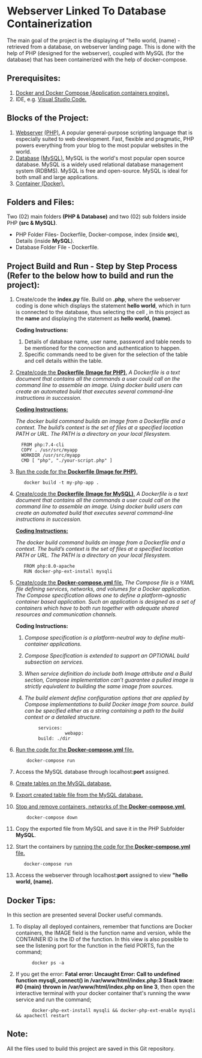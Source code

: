 # **Webserver Linked To Database Containerization**

The main goal of the project is the displaying of "hello world, (name) - retrieved from a database, on webserver landing page. This is done with the help of PHP (designed for the webserver), coupled with MySQL (for the database) that has been containerized with the help of docker-compose.

## **Prerequisites:**
1. [Docker and Docker Compose (Application containers engine).](https://www.docker.com/)
2. IDE, e.g. [Visual Studio Code.](https://code.visualstudio.com/)

## **Blocks of the Project:**

1. [Webserver](https://en.wikipedia.org/wiki/Web_server) [(PHP).](https://www.php.net/)
   A popular general-purpose scripting language that is especially suited to web development. Fast, flexible and pragmatic, PHP powers everything from your blog to the most popular websites in the world. 
2. [Database](https://en.wikipedia.org/wiki/Database) [(MySQL).](https://www.mysql.com/)
   MySQL is the world's most popular open source database. MySQL is a widely used relational database management system (RDBMS). MySQL is free and open-source. MySQL is ideal for both small and large applications.
3. [Container (Docker).](https://www.docker.com/resources/what-container/)

## **Folders and Files:**
Two (02) main folders **(PHP & Database)** and two (02) sub folders inside PHP **(src & MySQL)**.

- PHP Folder Files- Dockerfile, Docker-compose, index (inside **src**), Details (inside **MySQL**).
- Database Folder File - Dockerfile.

## **Project Build and Run - Step by Step Process** (Refer to the below how to **build** and **run** the project):

1.  Create/code the **index.py** file.
      Build on **.php**, where the webserver coding is done which displays the statement **hello world**, which in turn is connected to the database, thus selecting the cell , in this project as the **name** and displaying the statement as **hello world, (name)**.
    
    **Coding Instructions:**
    
    1. Details of database name, user name, password and table needs to be mentioned for the connection and authentication to happen.
    2. Specific commands need to be given for the selection of the table and cell details within the table. 

2.  [Create/code the **Dockerfile** **(Image for PHP)**.](https://docs.docker.com/engine/reference/builder/)
      *A Dockerfile is a text document that contains all the commands a user could call on the command line to assemble an image. Using docker build users can create an automated build that executes several command-line instructions in succession.*
    
    [**Coding Instructions:**](https://hub.docker.com/_/php)
    
    *The docker build command builds an image from a Dockerfile and a context. The build’s context is the set of files at a specified location PATH or URL. The PATH is a directory on your local filesystem.*
            
          FROM php:7.4-cli
          COPY . /usr/src/myapp
          WORKDIR /usr/src/myapp
          CMD [ "php", "./your-script.php" ]  

3.  [Run the code for the **Dockerfile** **(Image for PHP)**.](https://hub.docker.com/_/php)
       
           docker build -t my-php-app .     
           
4. [Create/code the **Dockerfile** **(Image for MySQL)**.](https://docs.docker.com/engine/reference/builder/)
      *A Dockerfile is a text document that contains all the commands a user could call on the command line to assemble an image. Using docker build users can create an automated build that executes several command-line instructions in succession.*
    
    [**Coding Instructions:**](https://hub.docker.com/_/mysql)
    
    *The docker build command builds an image from a Dockerfile and a context. The build’s context is the set of files at a specified location PATH or URL. The PATH is a directory on your local filesystem.*
            
          FROM php:8.0-apache
          RUN docker-php-ext-install mysqli

5.  [Create/code the **Docker-compose.yml** file.](https://docs.docker.com/compose/compose-file/)
     *The Compose file is a YAML file defining services, networks, and volumes for a Docker application. The Compose specification allows one to define a platform-agnostic container based application. Such an application is designed as a set of containers which have to both run together with adequate shared resources and communication channels.*
    
    **Coding Instructions:**   
 
    1. *Compose specification is a platform-neutral way to define multi-container applications.*
    2. *Compose Specification is extended to support an OPTIONAL build subsection on services.*
    3. *When service definition do include both Image attribute and a Build section, Compose implementation can’t guarantee a pulled image is strictly equivalent to building the same image from sources.*
    4. *The build element define configuration options that are applied by Compose implementations to build Docker image from source. build can be specified either as a string containing a path to the build context or a detailed structure.*
          
                services:
                          webapp:
                build: ./dir

6.  [Run the code for the **Docker-compose.yml** file.](https://docs.docker.com/engine/reference/commandline/compose_run/)

            docker-compose run      
            
7.  Access the MySQL database through localhost:**port** assigned.
8.  [Create tables on the MySQL database.](https://www.ipower.com/help/article/creating-mysql-tables-in-phpmyadmin)
9.  [Export created table file from the MySQL database.](https://help.dreamhost.com/hc/en-us/articles/214395738-phpMyAdmin-How-to-backup-or-export-a-database-or-table)
10. [Stop and remove containers, networks of the **Docker-compose.yml**.](https://docs.docker.com/engine/reference/commandline/compose_down/)

            docker-compose down               
11.  Copy the exported file from MySQL and save it in the PHP Subfolder **MySQL**.
12.  Start the containers by [running the code for the **Docker-compose.yml** file.](https://docs.docker.com/engine/reference/commandline/compose_run/)

            docker-compose run    

13.  Access the webserver through localhost:**port** assigned to view **"hello world, (name).**

## **Docker Tips:**
   In this section are presented several Docker useful commands.

   1. To display all deployed containers, remember that functions are Docker containers, the IMAGE field is the function name and version, while the CONTAINER ID is the ID of the function. In this view is also possible to see the listening port for the function in the field PORTS, fun the command;
         
                docker ps -a
   
   2. If you get the error: **Fatal error: Uncaught Error: Call to undefined function mysqli_connect() in /var/www/html/index.php:3 Stack trace: #0 {main} thrown in /var/www/html/index.php on line 3**, then open the interactive terminal with your docker container that's running the www service and run the command;
   
                docker-php-ext-install mysqli && docker-php-ext-enable mysqli && apachectl restart

## **Note:**
   All the files used to build this project are saved in this Git repository.
